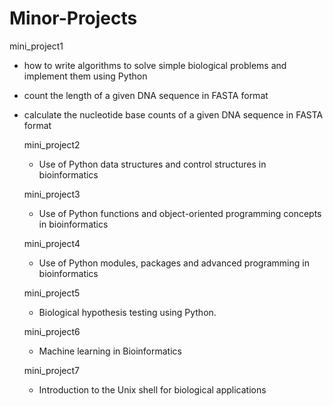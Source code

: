 # Minor-Projects

mini_project1
- how to write algorithms to solve simple biological problems and implement them using Python
- count the length of a given DNA sequence in FASTA format
- calculate the nucleotide base counts of a given DNA sequence in FASTA format

  mini_project2
  - Use of Python data structures and control structures in bioinformatics
  
  mini_project3
  - Use of Python functions and object-oriented programming concepts in bioinformatics
    
  mini_project4
  - Use of Python modules, packages and advanced programming in bioinformatics
  
  mini_project5
  - Biological hypothesis testing using Python.
  
  mini_project6
  - Machine learning in Bioinformatics
  
  mini_project7 
  - Introduction to the Unix shell for biological applications
